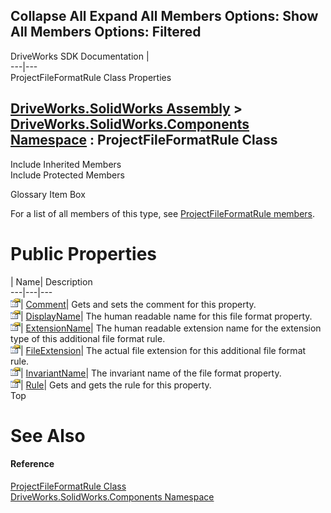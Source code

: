Collapse All Expand All Members Options: Show All  Members Options: Filtered   
---  
DriveWorks SDK Documentation  |   
---|---  
ProjectFileFormatRule Class Properties   
  
[DriveWorks.SolidWorks Assembly](topic13342.md) > [DriveWorks.SolidWorks.Components Namespace](topic13925.md) : ProjectFileFormatRule Class  
---  
  
Include Inherited Members    
Include Protected Members    


Glossary Item Box

For a list of all members of this type, see [ProjectFileFormatRule members](topic14591.md).

# Public Properties

| Name| Description  
---|---|---  
![Public Property](dotnetimages/publicProperty.gif)| [Comment](topic14597.md)| Gets and sets the comment for this property.   
![Public Property](dotnetimages/publicProperty.gif)| [DisplayName](topic14598.md)| The human readable name for this file format property.   
![Public Property](dotnetimages/publicProperty.gif)| [ExtensionName](topic14599.md)| The human readable extension name for the extension type of this additional file format rule.   
![Public Property](dotnetimages/publicProperty.gif)| [FileExtension](topic14600.md)| The actual file extension for this additional file format rule.   
![Public Property](dotnetimages/publicProperty.gif)| [InvariantName](topic14601.md)| The invariant name of the file format property.   
![Public Property](dotnetimages/publicProperty.gif)| [Rule](topic14602.md)| Gets and gets the rule for this property.   
Top

# See Also

#### Reference

[ProjectFileFormatRule Class](topic14590.md)   
[DriveWorks.SolidWorks.Components Namespace](topic13925.md)


